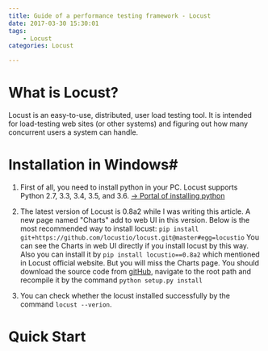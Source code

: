 ```yaml
---
title: Guide of a performance testing framework - Locust
date: 2017-03-30 15:30:01
tags:
	- Locust
categories: Locust	

---
```


# What is Locust? #
Locust is an easy-to-use, distributed, user load testing tool. It is intended for load-testing web sites (or other systems) and figuring out how many concurrent users a system can handle.

# Installation in Windows#
1. First of all, you need to install python in your PC. Locust supports Python 2.7, 3.3, 3.4, 3.5, and 3.6. [→ Portal of installing python](https://www.python.org/)

2. The latest version of Locust is 0.8a2 while I was writing this article. A new page named "Charts" add to web UI in this version. Below is the most recommended way to install locust:
`pip install git+https://github.com/locustio/locust.git@master#egg=locustio`
You can see the Charts in web UI directly if you install locust by this way.
Also you can install it by `pip install locustio==0.8a2` which mentioned in Locust official website. But you will miss the Charts page. You should download the source code from [gitHub](https://github.com/locustio/locust), navigate to the root path and recompile it by the command `python setup.py install`

3. You can check whether the locust installed successfully by the command `locust --verion`.


# Quick Start #
